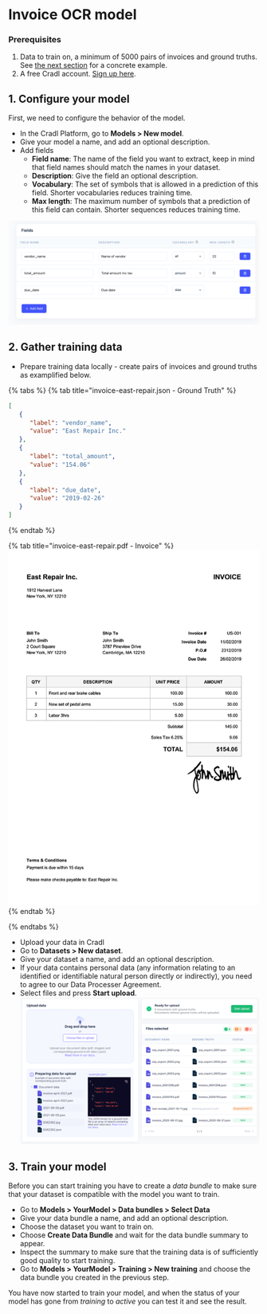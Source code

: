 # Invoice OCR model

### Prerequisites
1. Data to train on, a minimum of 5000 pairs of invoices and ground truths. See [the next section](#2.GatherTrainingData)  for a concrete example.
2. A free Cradl account. [Sign up here](https://cradl.ai). 
 
## 1. Configure your model
First, we need to configure the behavior of the model.   
 - In the Cradl Platform, go to **Models > New model**.
 - Give your model a name, and add an optional description.
 - Add fields
   - **Field name**: The name of the field you want to extract, keep in mind that field names should match the names in your dataset.
   - **Description**: Give the field an optional description. 
   - **Vocabulary**: The set of symbols that is allowed in a prediction of this field. Shorter vocabularies reduces training time. 
   - **Max length**: The maximum number of symbols that a prediction of this field can contain. Shorter sequences reduces training time.

![Add fields in Cradl](../.gitbook/assets/fields.png)

## 2. Gather training data
- Prepare training data locally - create pairs of invoices and ground truths as examplified below.
     
{% tabs %}
{% tab title="invoice-east-repair.json - Ground Truth" %}
```json
[  
   {    
      "label": "vendor_name",    
      "value": "East Repair Inc."
   },    
   {    
      "label": "total_amount",    
      "value": "154.06"
   },  
   {    
      "label": "due_date",    
      "value": "2019-02-26"
   }
]
```
{% endtab %}

{% tab title="invoice-east-repair.pdf - Invoice" %}
![invoice-east-repair.pdf](../.gitbook/assets/invoice-sample-01.png)
{% endtab %}

{% endtabs %}

- Upload your data in Cradl
- Go to **Datasets > New dataset**.
- Give your dataset a name, and add an optional description. 
- If your data contains personal data (any information relating to an identified or identifiable natural person directly or indirectly), you need to agree to our Data Processer Agreement. 
- Select files and press **Start upload**.
![invoice-east-repair.pdf](../.gitbook/assets/upload-documents-cradl.png)

## 3. Train your model
Before you can start training you have to create a *data bundle* to make sure that your dataset is compatible with the model you want to train. 

- Go to **Models > YourModel > Data bundles > Select Data** 
- Give your data bundle a name, and add an optional description.
- Choose the dataset you want to train on.
- Choose **Create Data Bundle** and wait for the data bundle summary to appear.
- Inspect the summary to make sure that the training data is of sufficiently good quality to start training.
- Go to **Models > YourModel > Training > New training** and choose the data bundle you created in the previous step.

You have now started to train your model, and when the status of your model has gone from *training* to *active* you can test it and see the result.